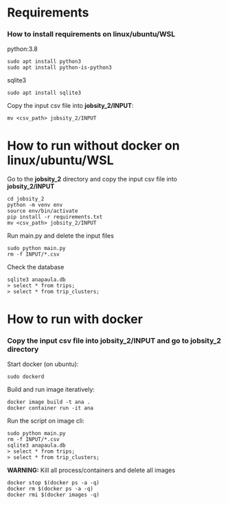 # Requirements

### How to install requirements on linux/ubuntu/WSL

python:3.8
```
sudo apt install python3
sudo apt install python-is-python3
```
sqlite3
```
sudo apt install sqlite3
```
Copy the input csv file into **jobsity_2/INPUT**:
```
mv <csv_path> jobsity_2/INPUT
```

# How to run without docker on linux/ubuntu/WSL

Go to the **jobsity_2** directory and copy the input csv file into **jobsity_2/INPUT**
```
cd jobsity_2
python -m venv env
source env/bin/activate
pip install -r requirements.txt
mv <csv_path> jobsity_2/INPUT
```
Run main.py and delete the input files
```
sudo python main.py
rm -f INPUT/*.csv
```
Check the database
```
sqlite3 anapaula.db
> select * from trips;
> select * from trip_clusters;
```

# How to run with docker
### Copy the input csv file into **jobsity_2/INPUT** and go to **jobsity_2** directory
Start docker (on ubuntu):
```
sudo dockerd
```
Build and run image iteratively:
```
docker image build -t ana .
docker container run -it ana
```

Run the script on image cli:
```
sudo python main.py
rm -f INPUT/*.csv
sqlite3 anapaula.db
> select * from trips;
> select * from trip_clusters;
```


**WARNING:** Kill all process/containers and delete all images
```
docker stop $(docker ps -a -q)
docker rm $(docker ps -a -q)
docker rmi $(docker images -q)
```
